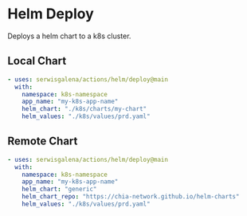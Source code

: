 # Helm Deploy

Deploys a helm chart to a k8s cluster.

## Local Chart

```yaml
- uses: serwisgalena/actions/helm/deploy@main
  with:
    namespace: k8s-namespace
    app_name: "my-k8s-app-name"
    helm_chart: "./k8s/charts/my-chart"
    helm_values: "./k8s/values/prd.yaml"
```

## Remote Chart

```yaml
- uses: serwisgalena/actions/helm/deploy@main
  with:
    namespace: k8s-namespace
    app_name: "my-k8s-app-name"
    helm_chart: "generic"
    helm_chart_repo: "https://chia-network.github.io/helm-charts"
    helm_values: "./k8s/values/prd.yaml"
```
